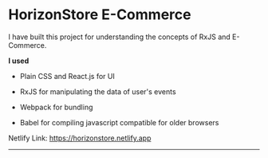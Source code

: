 # **HorizonStore E-Commerce**  
  

I have built this project for understanding the concepts of RxJS and E-Commerce.
  
  

**I used**  
  

- Plain CSS and React.js for UI  
  

- RxJS for manipulating the data of user's events  


- Webpack for bundling  
  

- Babel for compiling javascript compatible for older browsers  
   

Netlify Link: https://horizonstore.netlify.app 

----